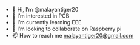 - 👋 Hi, I’m @malayantiger20
- 👀 I’m interested in PCB
- 🌱 I’m currently learning EEE
- 💞️ I’m looking to collaborate on Raspberry pi
- 📫 How to reach me malayantiger20@gmail.com

<!---
malayantiger20/malayantiger20 is a ✨ special ✨ repository because its `README.md` (this file) appears on your GitHub profile.
You can click the Preview link to take a look at your changes.
--->
